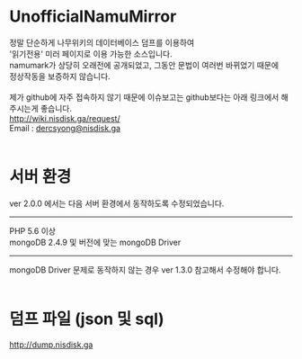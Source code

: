 # UnofficialNamuMirror
정말 단순하게 나무위키의 데이터베이스 덤프를 이용하여<br>
'읽기전용' 미러 페이지로 이용 가능한 소스입니다.<br>
namumark가 상당히 오래전에 공개되었고, 그동안 문법이 여러번 바뀌었기 때문에<br>
정상작동을 보증하지 않습니다.<br><br>
제가 github에 자주 접속하지 않기 때문에 이슈보고는 github보다는 아래 링크에서 해주시는게 좋습니다.<br>
http://wiki.nisdisk.ga/request/<br>
Email : dercsyong@nisdisk.ga<br><br>
# 서버 환경
ver 2.0.0 에서는 다음 서버 환경에서 동작하도록 수정되었습니다.<hr>
PHP 5.6 이상<br>
mongoDB 2.4.9 및 버전에 맞는 mongoDB Driver<hr>
mongoDB Driver 문제로 동작하지 않는 경우 ver 1.3.0 참고해서 수정해야 합니다.<br><br>
# 덤프 파일 (json 및 sql)
http://dump.nisdisk.ga